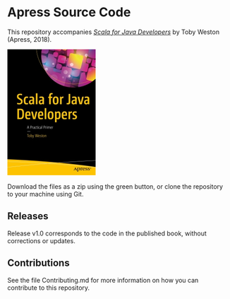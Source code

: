 # Apress Source Code

This repository accompanies [*Scala for Java Developers*](http://www.apress.com/9781484231074) by Toby Weston (Apress, 2018).

[comment]: #cover
![Cover image](9781484231074.jpg)

Download the files as a zip using the green button, or clone the repository to your machine using Git.

## Releases

Release v1.0 corresponds to the code in the published book, without corrections or updates.

## Contributions

See the file Contributing.md for more information on how you can contribute to this repository.
